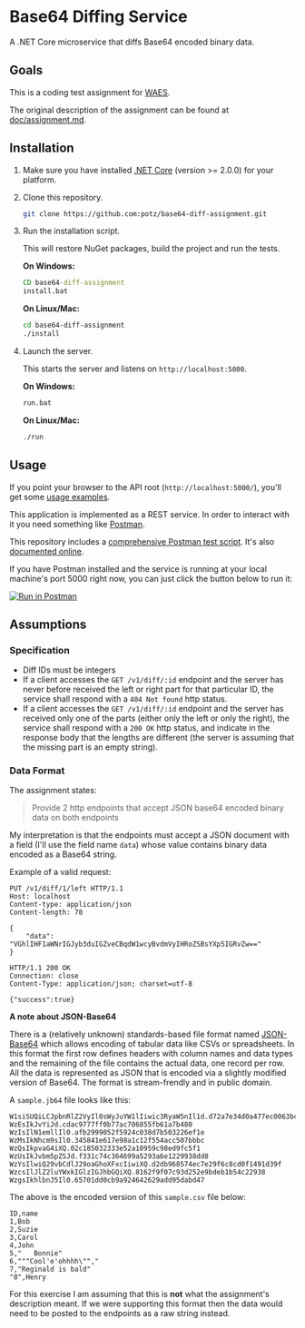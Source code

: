 # Base64 Diffing Service

A .NET Core microservice that diffs Base64 encoded binary data.

## Goals

This is a coding test assignment for [WAES](https://www.wearewaes.com/).

The original description of the assignment can be found at [doc/assignment.md](doc/assignment.md).

## Installation

1. Make sure you have installed [.NET Core](https://www.microsoft.com/net/core) (version >= 2.0.0) for your platform.

2. Clone this repository.

    ```bash
    git clone https://github.com:potz/base64-diff-assignment.git
    ```

3. Run the installation script.

    This will restore NuGet packages, build the project and run the tests.

    **On Windows:**

    ```cmd
    CD base64-diff-assignment
    install.bat
    ```

    **On Linux/Mac:**

    ```bash
    cd base64-diff-assignment
    ./install
    ```

4. Launch the server.

    This starts the server and listens on `http://localhost:5000`.

    **On Windows:**

    ```cmd
    run.bat
    ```

    **On Linux/Mac:**

    ```bash
    ./run
    ```

## Usage

If you point your browser to the API root (`http://localhost:5000/`), you'll get some [usage examples](doc/examples.md).

This application is implemented as a REST service. In order to interact with it you need something like [Postman](https://www.getpostman.com/).

This repository includes a [comprehensive Postman test script](doc/Base64Diff.postman_collection.json). It's also [documented online](https://documenter.getpostman.com/collection/view/2689411-1dc29b94-1594-a129-93f8-acbec7af00e4).

If you have Postman installed and the service is running at your local machine's port 5000 right now, you can just click the button below to run it:

[![Run in Postman](https://run.pstmn.io/button.svg)](https://app.getpostman.com/run-collection/9597ce812faf7231e029)

## Assumptions

### Specification

* Diff IDs must be integers
* If a client accesses the `GET /v1/diff/:id` endpoint and the server has never before received the left or right part for that particular ID, the service shall respond with a `404 Not found` http status.
* If a client accesses the `GET /v1/diff/:id` endpoint and the server has received only one of the parts (either only the left or only the right), the service shall respond with a `200 OK` http status, and indicate in the response body that the lengths are different (the server is assuming that the missing part is an empty string).

### Data Format

The assignment states:

> Provide 2 http endpoints that accept JSON base64 encoded binary data on both endpoints

My interpretation is that the endpoints must accept a JSON document with a field (I'll use the field name `data`) whose value contains binary data encoded as a Base64 string.

Example of a valid request:

```http
PUT /v1/diff/1/left HTTP/1.1
Host: localhost
Content-type: application/json
Content-length: 78

{
    "data": "VGhlIHF1aWNrIGJyb3duIGZveCBqdW1wcyBvdmVyIHRoZSBsYXp5IGRvZw=="
}

HTTP/1.1 200 OK
Connection: close
Content-Type: application/json; charset=utf-8

{"success":true}
```

**A note about JSON-Base64**

There is a (relatively unknown) standards-based file format named [JSON-Base64](https://jb64.org//) which allows encoding of tabular data like CSVs or spreadsheets. In this format the first row defines headers with column names and data types and the remaining of the file contains the actual data, one record per row. All the data is represented as JSON that is encoded via a slightly modified version of Base64. The format is stream-frendly and in public domain.

A `sample.jb64` file looks like this:

```
W1siSUQiLCJpbnRlZ2VyIl0sWyJuYW1lIiwic3RyaW5nIl1d.d72a7e34d0a477ec0063bc8e8f3a094e
WzEsIkJvYiJd.cdac9777ff0b77ac706855fb61a7b480
WzIsIlN1emllIl0.afb2999052f5924c038d7b503226ef1e
WzMsIkNhcm9sIl0.345841e617e98a1c12f554acc507bbbc
WzQsIkpvaG4iXQ.02c185032333e52a10959c98ed9fc5f1
WzUsIkJvbm5pZSJd.f331c74c364699a5293a6e1229938dd8
WzYsIlwiQ29vbCdlJ29oaGhoXFxcIiwiXQ.d2db968574ec7e29f6c8cd0f1491d39f
WzcsIlJlZ2luYWxkIGlzIGJhbGQiXQ.8162f9f07c93d252e9bdeb1b54c22938
WzgsIkhlbnJ5Il0.65701dd0cb9a924642629add95dabd47
```

The above is the encoded version of this `sample.csv` file below:

```
ID,name
1,Bob
2,Suzie
3,Carol
4,John
5,"   Bonnie"
6,"""Cool'e'ohhhh\"","
7,"Reginald is bald"
"8",Henry
```

For this exercise I am assuming that this is **not** what the assignment's description meant. If we were supporting this format then the data would need to be posted to the endpoints as a raw string instead.
